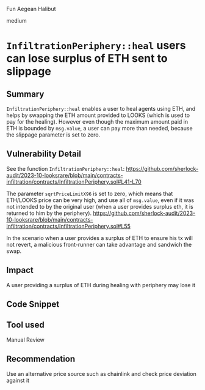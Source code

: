 Fun Aegean Halibut

medium

# `InfiltrationPeriphery::heal` users can lose surplus of ETH sent to slippage
## Summary
`InfiltrationPeriphery::heal` enables a user to heal agents using ETH, and helps by swapping the ETH amount provided to LOOKS (which is used to pay for the healing). However even though the maximum amount paid in ETH is bounded by `msg.value`, a user can pay more than needed, because the slippage parameter is set to zero.

## Vulnerability Detail
See the function `InfiltrationPeriphery::heal`:
https://github.com/sherlock-audit/2023-10-looksrare/blob/main/contracts-infiltration/contracts/InfiltrationPeriphery.sol#L41-L70

The parameter `sqrtPriceLimitX96` is set to zero, which means that ETH/LOOKS price can be very high, and use all of `msg.value`, even if it was not intended to by the original user (when a user provides surplus eth, it is returned to him by the periphery). 
https://github.com/sherlock-audit/2023-10-looksrare/blob/main/contracts-infiltration/contracts/InfiltrationPeriphery.sol#L55

In the scenario when a user provides a surplus of ETH to ensure his tx will not revert, a malicious front-runner can take advantage and sandwich the swap.

## Impact
A user providing a surplus of ETH during healing with periphery may lose it

## Code Snippet

## Tool used

Manual Review

## Recommendation
Use an alternative price source such as chainlink and check price deviation against it